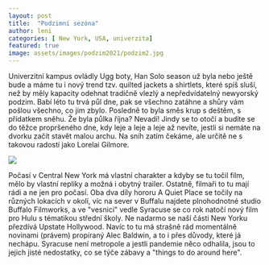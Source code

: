 ```yaml
---
layout: post
title:  "Podzimní sezóna"
author: leni
categories: [ New York, USA, univerzita]
featured: true
image: assets/images/podzim2021/podzim2.jpg
---
```


Univerzitní kampus ovládly Ugg boty, Han Solo season už byla nebo ještě bude a máme tu i nový trend tzv. quilted jackets a shirtlets, které spíš sluší, než by měly kapacity odehnat tradičně vlezlý a nepředvídatelný newyorský podzim. Babí léto tu trvá půl dne, pak se všechno zatáhne a shůry vám pošlou všechno, co jim zbylo. Posledně to byla směs krup s deštěm, s přídatkem sněhu. Že byla půlka října? Nevadí! Jindy se to otočí a budíte se do těžce propršeného dne, kdy leje a leje a leje až nevíte, jestli si nemáte na dvorku začít stavět malou archu. Na sníh zatím čekáme, ale určitě ne s takovou radostí jako Lorelai Gilmore.

<img src="/assets/images/podzim2021/podzim1.jpg">

Počasí v Central New York má vlastní charakter a kdyby se tu točil film, mělo by vlastní repliky a možná i obytný trailer. Ostatně, filmaři to tu mají rádi a ne jen pro počasí. Oba dva díly hororu A Quiet Place se točily na různých lokacích v okolí, víc na sever v Buffalu najdete plnohodnotné studio Buffalo Filmworks, a ve "vesnici" vedle Syracuse se co rok natočí nový film pro Hulu s tématikou střední školy. Ne nadarmo se naší části New Yorku přezdívá Upstate Hollywood. Navíc to tu má strašně rád momentálně novinami (právem) propíraný Alec Baldwin, a to i přes důvody, které já nechápu. Syracuse není metropole a jestli pandemie něco odhalila, jsou to jejich jisté nedostatky, co se týče zábavy a "things to do around here". 


 
